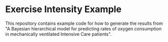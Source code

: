 # Exercise Intensity Example

This repository contains example code for how to generate the results from "A Bayesian hierarchical model for predicting rates of oxygen consumption in mechanically ventilated Intensive Care patients".

